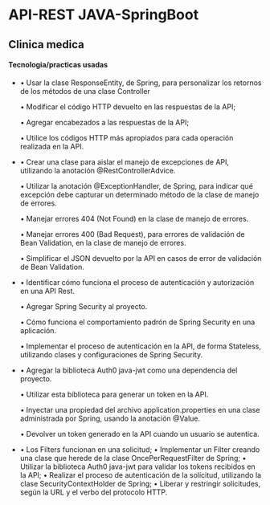 #  API-REST JAVA-SpringBoot
## Clinica medica

#### Tecnologia/practicas usadas

- •	Usar la clase ResponseEntity, de Spring, para personalizar los retornos de los métodos de una clase Controller

  •	Modificar el código HTTP devuelto en las respuestas de la API;

  •	Agregar encabezados a las respuestas de la API;

  •	Utilice los códigos HTTP más apropiados para cada operación realizada en la API.
  

- •	Crear una clase para aislar el manejo de excepciones de API, utilizando la anotación @RestControllerAdvice.
  
  •	Utilizar la anotación @ExceptionHandler, de Spring, para indicar qué excepción debe capturar un determinado método de la clase de manejo de errores.
  
  •	Manejar errores 404 (Not Found) en la clase de manejo de errores.
  
  •	Manejar errores 400 (Bad Request), para errores de validación de Bean Validation, en la clase de manejo de errores.
  
  •	Simplificar el JSON devuelto por la API en casos de error de validación de Bean Validation.
  

- •	Identificar cómo funciona el proceso de autenticación y autorización en una API Rest.

  •	Agregar Spring Security al proyecto.
  
  •	Cómo funciona el comportamiento padrón de Spring Security en una aplicación.
  
  •	Implementar el proceso de autenticación en la API, de forma Stateless, utilizando clases y configuraciones de Spring Security.
  

- •	Agregar la biblioteca Auth0 java-jwt como una dependencia del proyecto.
  
  •	Utilizar esta biblioteca para generar un token en la API.
  
  •	Inyectar una propiedad del archivo application.properties en una clase administrada por Spring, usando la anotación @Value.
  
  •	Devolver un token generado en la API cuando un usuario se autentica.

- •	Los Filters funcionan en una solicitud;
•	Implementar un Filter creando una clase que herede de la clase OncePerRequestFilter de Spring;
•	Utilizar la biblioteca Auth0 java-jwt para validar los tokens recibidos en la API;
•	Realizar el proceso de autenticación de la solicitud, utilizando la clase SecurityContextHolder de Spring;
•	Liberar y restringir solicitudes, según la URL y el verbo del protocolo HTTP.
